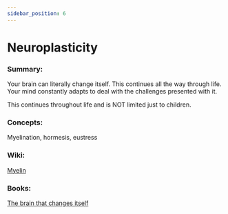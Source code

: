 ```yaml
---
sidebar_position: 6
---
```


# Neuroplasticity

### Summary: 

Your brain can literally change itself. This continues all the way through life.
Your mind constantly adapts to deal with the challenges presented with it.

This continues throughout life and is NOT limited just to children.


### Concepts:

Myelination, hormesis, eustress


### Wiki:

[Myelin](https://en.wikipedia.org/wiki/Myelin)

### Books:

[The brain that changes itself](https://www.goodreads.com/book/show/570172.The_Brain_that_Changes_Itself)




